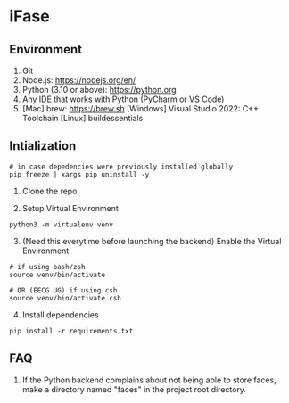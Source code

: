 # iFase
## Environment
1. Git
2. Node.js: https://nodejs.org/en/
2. Python (3.10 or above): https://python.org
3. Any IDE that works with Python (PyCharm or VS Code)
4. [Mac] brew: https://brew.sh
   [Windows] Visual Studio 2022: C++ Toolchain
   [Linux] buildessentials

## Intialization

```
# in case depedencies were previously installed globally
pip freeze | xargs pip uninstall -y
```

1. Clone the repo

2. Setup Virtual Environment
```
python3 -m virtualenv venv
```
3. (Need this everytime before launching the backend) Enable the Virtual Environment
```
# if using bash/zsh
source venv/bin/activate

# OR (EECG UG) if using csh
source venv/bin/activate.csh
```
4. Install dependencies
```
pip install -r requirements.txt
```

## FAQ
1. If the Python backend complains about not being able to store faces, make a directory named "faces" in the project root directory. 

